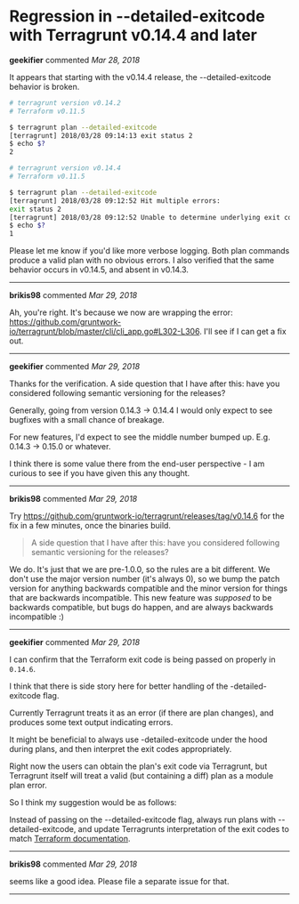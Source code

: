 # Regression in --detailed-exitcode with Terragrunt v0.14.4 and later

**geekifier** commented *Mar 28, 2018*

It appears that starting with the v0.14.4 release, the --detailed-exitcode behavior is broken.

```bash
# terragrunt version v0.14.2
# Terraform v0.11.5

$ terragrunt plan --detailed-exitcode
[terragrunt] 2018/03/28 09:14:13 exit status 2
$ echo $?
2
```

```bash
# terragrunt version v0.14.4
# Terraform v0.11.5

$ terragrunt plan --detailed-exitcode
[terragrunt] 2018/03/28 09:12:52 Hit multiple errors:
exit status 2
[terragrunt] 2018/03/28 09:12:52 Unable to determine underlying exit code, so Terragrunt will exit with error code 1
$ echo $?
1
```

Please let me know if you'd like more verbose logging.
Both plan commands produce a valid plan with no obvious errors.
I also verified that the same behavior occurs in v0.14.5, and absent in v0.14.3.
<br />
***


**brikis98** commented *Mar 29, 2018*

Ah, you're right. It's because we now are wrapping the error: https://github.com/gruntwork-io/terragrunt/blob/master/cli/cli_app.go#L302-L306. I'll see if I can get a fix out.
***

**geekifier** commented *Mar 29, 2018*

Thanks for the verification. A side question that I have after this: have you considered following semantic versioning for the releases?

Generally, going from version 0.14.3 -> 0.14.4 I would only expect to see bugfixes with a small chance of breakage.

For new features, I'd expect to see the middle number bumped up. E.g. 0.14.3 -> 0.15.0 or whatever.

I think there is some value there from the end-user perspective - I am curious to see if you have given this any thought.
***

**brikis98** commented *Mar 29, 2018*

Try https://github.com/gruntwork-io/terragrunt/releases/tag/v0.14.6 for the fix in a few minutes, once the binaries build.

> A side question that I have after this: have you considered following semantic versioning for the releases?

We do. It's just that we are pre-1.0.0, so the rules are a bit different. We don't use the major version number (it's always 0), so we bump the patch version for anything backwards compatible and the minor version for things that are backwards incompatible. This new feature was *supposed* to be backwards compatible, but bugs do happen, and are always backwards incompatible :)
***

**geekifier** commented *Mar 29, 2018*

I can confirm that the Terraform exit code is being passed on properly in `0.14.6`.

I think that there is side story here for better handling of the -detailed-exitcode flag.

Currently Terragrunt treats it as an error (if there are plan changes), and produces some text output indicating errors.

It might be beneficial to always use -detailed-exitcode under the hood during plans, and then interpret the exit codes appropriately. 

Right now the users can obtain the plan's exit code via Terragrunt, but Terragrunt itself will treat a valid (but containing a diff) plan as a module plan error.

So I think my suggestion would be as follows:

Instead of passing on the --detailed-exitcode flag, always run plans with --detailed-exitcode, and update Terragrunts interpretation of the exit codes to match [Terraform documentation](https://www.terraform.io/docs/commands/plan.html#detailed-exitcode).
***

**brikis98** commented *Mar 29, 2018*

seems like a good idea. Please file a separate issue for that.
***

